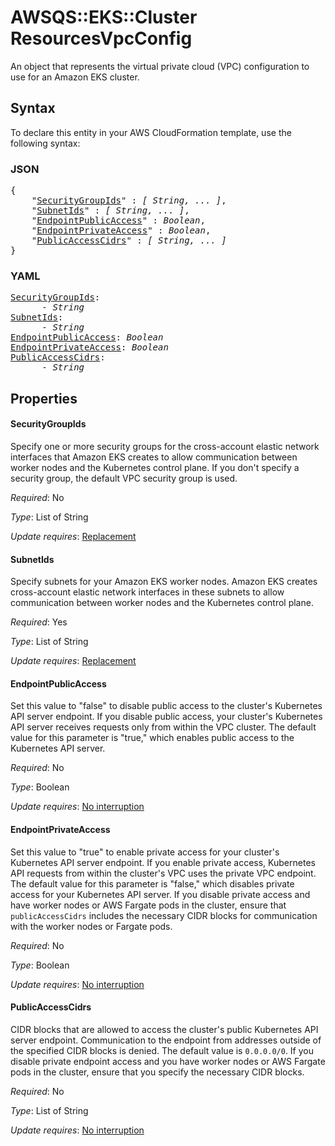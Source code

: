 # AWSQS::EKS::Cluster ResourcesVpcConfig

An object that represents the virtual private cloud (VPC) configuration to use for an Amazon EKS cluster.

## Syntax

To declare this entity in your AWS CloudFormation template, use the following syntax:

### JSON

<pre>
{
    "<a href="#securitygroupids" title="SecurityGroupIds">SecurityGroupIds</a>" : <i>[ String, ... ]</i>,
    "<a href="#subnetids" title="SubnetIds">SubnetIds</a>" : <i>[ String, ... ]</i>,
    "<a href="#endpointpublicaccess" title="EndpointPublicAccess">EndpointPublicAccess</a>" : <i>Boolean</i>,
    "<a href="#endpointprivateaccess" title="EndpointPrivateAccess">EndpointPrivateAccess</a>" : <i>Boolean</i>,
    "<a href="#publicaccesscidrs" title="PublicAccessCidrs">PublicAccessCidrs</a>" : <i>[ String, ... ]</i>
}
</pre>

### YAML

<pre>
<a href="#securitygroupids" title="SecurityGroupIds">SecurityGroupIds</a>: <i>
      - String</i>
<a href="#subnetids" title="SubnetIds">SubnetIds</a>: <i>
      - String</i>
<a href="#endpointpublicaccess" title="EndpointPublicAccess">EndpointPublicAccess</a>: <i>Boolean</i>
<a href="#endpointprivateaccess" title="EndpointPrivateAccess">EndpointPrivateAccess</a>: <i>Boolean</i>
<a href="#publicaccesscidrs" title="PublicAccessCidrs">PublicAccessCidrs</a>: <i>
      - String</i>
</pre>

## Properties

#### SecurityGroupIds

Specify one or more security groups for the cross-account elastic network interfaces that Amazon EKS creates to allow communication between worker nodes and the Kubernetes control plane. If you don't specify a security group, the default VPC security group is used.

_Required_: No

_Type_: List of String

_Update requires_: [Replacement](https://docs.aws.amazon.com/AWSCloudFormation/latest/UserGuide/using-cfn-updating-stacks-update-behaviors.html#update-replacement)

#### SubnetIds

Specify subnets for your Amazon EKS worker nodes. Amazon EKS creates cross-account elastic network interfaces in these subnets to allow communication between worker nodes and the Kubernetes control plane.

_Required_: Yes

_Type_: List of String

_Update requires_: [Replacement](https://docs.aws.amazon.com/AWSCloudFormation/latest/UserGuide/using-cfn-updating-stacks-update-behaviors.html#update-replacement)

#### EndpointPublicAccess

Set this value to "false" to disable public access to the cluster's Kubernetes API server endpoint. If you disable public access, your cluster's Kubernetes API server receives requests only from within the VPC cluster. The default value for this parameter is "true," which enables public access to the Kubernetes API server.

_Required_: No

_Type_: Boolean

_Update requires_: [No interruption](https://docs.aws.amazon.com/AWSCloudFormation/latest/UserGuide/using-cfn-updating-stacks-update-behaviors.html#update-no-interrupt)

#### EndpointPrivateAccess

Set this value to "true" to enable private access for your cluster's Kubernetes API server endpoint. If you enable private access, Kubernetes API requests from within the cluster's VPC uses the private VPC endpoint. The default value for this parameter is "false," which disables private access for your Kubernetes API server. If you disable private access and have worker nodes or AWS Fargate pods in the cluster, ensure that `publicAccessCidrs` includes the necessary CIDR blocks for communication with the worker nodes or Fargate pods.

_Required_: No

_Type_: Boolean

_Update requires_: [No interruption](https://docs.aws.amazon.com/AWSCloudFormation/latest/UserGuide/using-cfn-updating-stacks-update-behaviors.html#update-no-interrupt)

#### PublicAccessCidrs

CIDR blocks that are allowed to access the cluster's public Kubernetes API server endpoint. Communication to the endpoint from addresses outside of the specified CIDR blocks is denied. The default value is `0.0.0.0/0`. If you disable private endpoint access and you have worker nodes or AWS Fargate pods in the cluster, ensure that you specify the necessary CIDR blocks.

_Required_: No

_Type_: List of String

_Update requires_: [No interruption](https://docs.aws.amazon.com/AWSCloudFormation/latest/UserGuide/using-cfn-updating-stacks-update-behaviors.html#update-no-interrupt)

